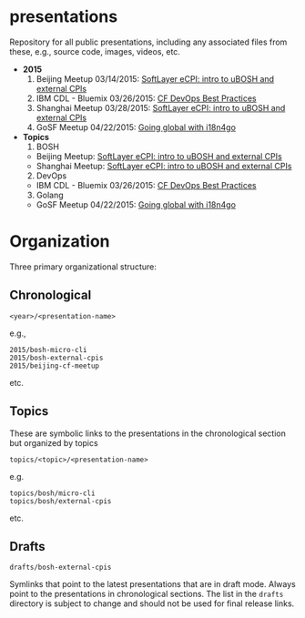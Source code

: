# presentations

Repository for all public presentations, including any associated files from these, e.g., source code, images, videos, etc.

* **2015**
  1. Beijing Meetup 03/14/2015: [SoftLayer eCPI: intro to uBOSH and external CPIs](https://github.com/maximilien/presentations/blob/master/2015/beijing-cf-meetup/releases/Beijing_CF_Meetup_2015-SoftLayer_eCPI-v0.3.14.pdf)
  2. IBM CDL - Bluemix 03/26/2015: [CF DevOps Best Practices](https://github.com/maximilien/presentations/blob/master/2015/cf-devops-best-practices/releases/CF_DevOps_Best_Practices-v0.1.1.pdf)
  3. Shanghai Meetup 03/28/2015: [SoftLayer eCPI: intro to uBOSH and external CPIs](https://github.com/maximilien/presentations/blob/master/2015/shanghai-cf-meetup/releases/Shanghai_CF_Meetup_2015-SoftLayer_eCPI-v0.4.0.pdf)
  4. GoSF Meetup 04/22/2015: [Going global with i18n4go](https://github.com/maximilien/presentations/blob/master/2015/i18n4go-gosf-meetup/releases/i18n4go-v0.4.0.pdf)
* **Topics**
  1. BOSH
    * Beijing Meetup: [SoftLayer eCPI: intro to uBOSH and external CPIs](https://github.com/maximilien/presentations/blob/master/2015/beijing-cf-meetup/releases/Beijing_CF_Meetup_2015-SoftLayer_eCPI-v0.3.14.pdf)
    * Shanghai Meetup: [SoftLayer eCPI: intro to uBOSH and external CPIs](https://github.com/maximilien/presentations/blob/master/2015/shanghai-cf-meetup/releases/Shanghai_CF_Meetup_2015-SoftLayer_eCPI-v0.4.0.pdf)
  2. DevOps
    * IBM CDL - Bluemix 03/26/2015: [CF DevOps Best Practices](https://github.com/maximilien/presentations/blob/master/2015/cf-devops-best-practices/releases/CF_DevOps_Best_Practices-v0.1.1.pdf)
  3. Golang
    * GoSF Meetup 04/22/2015: [Going global with i18n4go](https://github.com/maximilien/presentations/blob/master/2015/i18n4go-gosf-meetup/releases/i18n4go-v0.4.0.pdf)

# Organization

Three primary organizational structure:

## Chronological

`<year>/<presentation-name>`

e.g.,

```
2015/bosh-micro-cli
2015/bosh-external-cpis
2015/beijing-cf-meetup
```

etc.

## Topics

These are symbolic links to the presentations in the chronological section but organized by topics

`topics/<topic>/<presentation-name>`

e.g.

```
topics/bosh/micro-cli
topics/bosh/external-cpis
```

etc.

## Drafts

`drafts/bosh-external-cpis`

Symlinks that point to the latest presentations that are in draft mode. Always point to the presentations in chronological sections. The list in the `drafts` directory is subject to change and should not be used for final release links.
